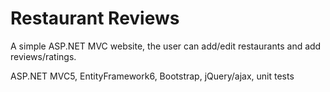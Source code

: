 # Restaurant Reviews
A simple ASP.NET MVC website, the user can add/edit restaurants and add reviews/ratings.

ASP.NET MVC5, EntityFramework6, Bootstrap, jQuery/ajax, unit tests



